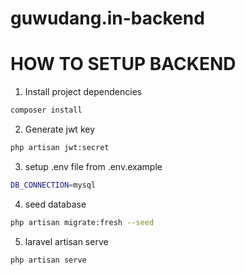 # guwudang.in-backend
HOW TO SETUP BACKEND
=========

1. Install project dependencies
```bash
composer install
```

2. Generate jwt key
```bash
php artisan jwt:secret
```

3. setup .env file from .env.example
```bash
DB_CONNECTION=mysql
```

4. seed database
```bash
php artisan migrate:fresh --seed
```

5. laravel artisan serve
```bash
php artisan serve
```
